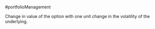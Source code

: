 #portfolioManagement 

Change in value of the option with one unit change in the volatility  of the underlying. 